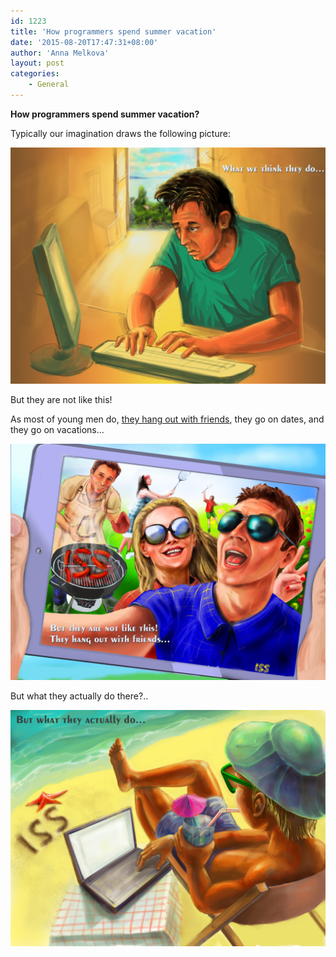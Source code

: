 ```yaml
---
id: 1223
title: 'How programmers spend summer vacation'
date: '2015-08-20T17:47:31+08:00'
author: 'Anna Melkova'
layout: post
categories:
    - General
---
```


**How programmers spend summer vacation?**

Typically our imagination draws the following picture:

![komix_1](/static/img/2015/08/komix_1.jpg)

But they are not like this!

As most of young men do, [they hang out with friends](https://www.facebook.com/issart/photos/pb.294732357235079.-2207520000.1440063728./916517905056518/?type=3&theater), they go on dates, and they go on vacations…

![komix_2](/static/img/2015/08/komix_2.jpg)

But what they actually do there?..

 ![komix_3](/static/img/2015/08/komix_3.jpg)